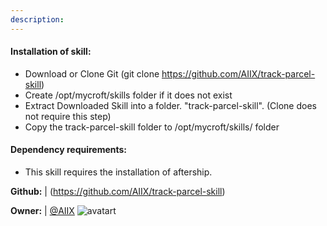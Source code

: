 ```yaml
---
description: 
---
```

#### Installation of skill:
* Download or Clone Git (git clone https://github.com/AIIX/track-parcel-skill)
* Create /opt/mycroft/skills folder if it does not exist
* Extract Downloaded Skill into a folder. "track-parcel-skill". (Clone does not require this step)
* Copy the track-parcel-skill folder to /opt/mycroft/skills/ folder

#### Dependency requirements:
* This skill requires the installation of aftership.

**Github:** | (https://github.com/AIIX/track-parcel-skill)

**Owner:** | [@AIIX](https://github.com/AIIX) ![avatart](https://avatars3.githubusercontent.com/u/19663666?v=4)

